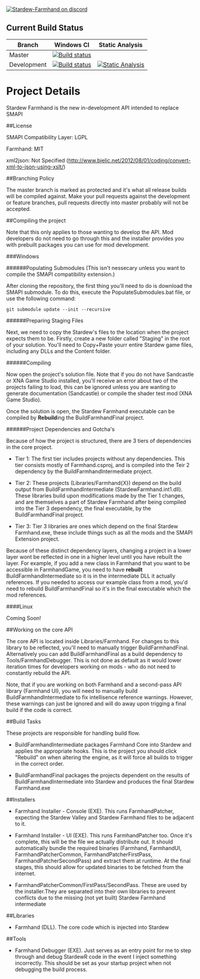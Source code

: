 [![Stardew-Farmhand on discord](https://img.shields.io/badge/discord-stardew--farmhand-blue.svg?style=flat-square)](https://discord.gg/0t3fh2xhHVdOFmtI)

## Current Build Status

| Branch        | Windows CI    | Static Analysis  |
| ------------- | ------------  | --- |
| Master      | [![Build status](https://ci.appveyor.com/api/projects/status/isjopx9h6gv9vv2x/branch/master?svg=true)](https://ci.appveyor.com/project/ClxS/stardew-farmhand/branch/master) | |
| Development      | [![Build status](https://ci.appveyor.com/api/projects/status/isjopx9h6gv9vv2x/branch/development?svg=true)](https://ci.appveyor.com/project/ClxS/stardew-farmhand/branch/development) |  [![Static Analysis](https://scan.coverity.com/projects/10466/badge.svg?flat=1)](https://scan.coverity.com/projects/10466) |

# Project Details

Stardew Farmhand is the new in-development API intended to replace SMAPI

##License

SMAPI Compatibility Layer: LGPL

Farmhand: MIT

xml2json: Not Specified (http://www.bjelic.net/2012/08/01/coding/convert-xml-to-json-using-xslt/)

##Branching Policy

The master branch is marked as protected and it's what all release builds will be compiled against. 
Make your pull requests against the development or feature branches, pull requests directly into master probably will not be accepted.

##Compiling the project

Note that this only applies to those wanting to develop the API. Mod developers do not need to go through this and the installer provides you with prebuilt packages you can use for mod development.

###Windows

######Populating Submodules
(This isn't nessecary unless you want to compile the SMAPI compatibility extension.)

After cloning the repository, the first thing you'll need to do is download the SMAPI submodule. 
To do this, execute the PopulateSubmodules.bat file, or use the following command:

```
git submodule update --init --recursive
```

######Preparing Staging Files

Next, we need to copy the Stardew's files to the location when the project expects them to be. Firstly, create a new folder called "Staging" in the root of your solution. You'll need to Copy+Paste yourr entire Stardew game files, including any DLLs and the Content folder.

######Compiling

Now open the project's solution file. Note that if you do not have Sandcastle or XNA Game Studio installed, you'll receive an error about two of the projects failing to load, this can be ignored unless you are wanting to generate documentation (Sandcastle) or compile the shader test mod (XNA Game Studio).

Once the solution is open, the Stardew Farmhand executable can be compiled by **Rebuild**ing the BuildFarmhandFinal project.

######Project Dependencies and Gotcha's

Because of how the project is structured, there are 3 tiers of dependencies in the core project.
- Tier 1: The first tier includes projects without any dependencies. This tier consists mostly of Farmhand.csproj, and is compiled into the Teir 2 dependency by the BuildFarmhandIntermediate project.

- Tier 2: These projects (Libraries/Farmhand{X}) depend on the build output from BuildFarmhandIntermediate (StardewFarmhand.int1.dll). These libraries build upon modifications made by the Tier 1 changes, and are themselves a part of Stardew Farmhand after being compiled into the Tier 3 dependency, the final executable, by the BuildFarmhandFinal project.

- Tier 3: Tier 3 libraries are ones which depend on the final Stardew Farmhand.exe, these include things such as all the mods and the SMAPI Extension project.

Because of these distinct dependency layers, changing a project in a lower layer wont be reflected in one in a higher level until you have rebuilt the layer. For example, if you add a new class in Farmhand that you want to be accessible in FarmhandGame, you need to have **rebuilt** BuildFarmhandIntermediate so it is in the intermediate DLL it actually references. If you needed to access our example class from a mod, you'd need to rebuild BuildFarmhandFinal so it's in the final executable which the mod references.

####Linux

Coming Soon!

##Working on the core API

The core API is located inside Libraries/Farmhand. For changes to this library to be reflected, you'll need to manually trigger BuildFarmhandFinal. Alternatively you can add BuildFarmhandFinal as a build dependency to Tools/FarmhandDebugger. This is not done as default as it would lower iteration times for developers working on mods - who do not need to constantly rebuild the API.

Note, that if you are working on both Farmhand and a second-pass API library (Farmhand UI), you will need to manually build BuildFarmhandIntermediate to fix intellisence reference warnings. However, these warnings can just be ignored and will do away upon trigging a final build if the code is correct.

##Build Tasks

These projects are responsible for handling build flow. 

- BuildFarmhandIntermediate packages Farmhand Core into Stardew and applies the appropriate hooks. This is the project you should click "Rebuild" on when altering the engine, as it will force all builds to trigger in the correct order.

- BuildFarmhandFinal packages the projects dependent on the results of BuildFarmhandIntermediate into Stardew and produces the final Stardew Farmhand.exe

##Installers

- Farmhand Installer - Console (EXE). This runs FarmhandPatcher, expecting the Stardew Valley and Stardew Farmhand files to be adjacent to it. 

- Farmhand Installer - UI (EXE). This runs FarmhandPatcher too. Once it's complete, this will be the file we actually distribute out. It should automatically bundle the required binaries (Farmhand, FarmhandUI, FarmhandPatcherCommon, FarmhandPatcherFirstPass, FarmhandPatcherSecondPass) and extract them at runtime. At the final stages, this should allow for updated binaries to be fetched from the internet.

- FarmhandPatcherCommon/FirstPass/SecondPass. These are used by the installer.They are separated into their own libraries to prevent conflicts due to the missing (not yet built) Stardew Farmhand intermediate

##Libraries

- Farmhand (DLL). The core code which is injected into Stardew

##Tools

- Farmhand Debugger (EXE). Just serves as an entry point for me to step through and debug StardewR code in the event I inject something incorrectly. This should be set as your startup project when not debugging the build process.


